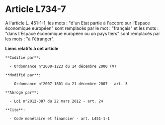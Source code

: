 # Article L734-7

A l'article L. 451-1-1, les mots : "d'un Etat partie à l'accord sur l'Espace économique européen" sont remplacés par le mot :
"français" et les mots : "dans l'Espace économique européen ou un pays tiers" sont remplacés par les mots : "à l'étranger".

**Liens relatifs à cet article**

	**Codifié par**:

	  - Ordonnance n°2000-1223 du 14 décembre 2000 (V)

	**Modifié par**:

	  - Ordonnance n°2007-1801 du 21 décembre 2007 - art. 3

	**Abrogé par**:

	  - Loi n°2012-387 du 22 mars 2012 - art. 24

	**Cite**:

	  - Code monétaire et financier - art. L451-1-1
